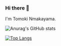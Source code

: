 ### Hi there 👋

I'm Tomoki Nmakayama. 


![Anurag's GitHub stats](https://github-readme-stats.vercel.app/api?username=tom1236908745&hide=stars&theme=gotham)


[![Top Langs](https://github-readme-stats.vercel.app/api/top-langs/?username=tom1236908745&hide=html&layout=compact)](https://github.com/anuraghazra/github-readme-stats)
